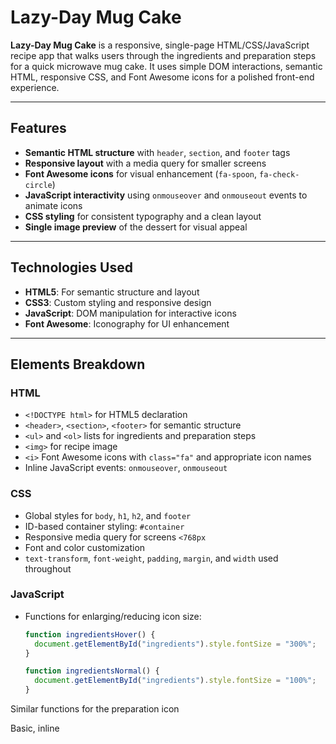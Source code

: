 # Lazy-Day Mug Cake

**Lazy-Day Mug Cake** is a responsive, single-page HTML/CSS/JavaScript recipe app that walks users through the ingredients and preparation steps for a quick microwave mug cake. It uses simple DOM interactions, semantic HTML, responsive CSS, and Font Awesome icons for a polished front-end experience.

---

## Features

- **Semantic HTML structure** with `header`, `section`, and `footer` tags
- **Responsive layout** with a media query for smaller screens
- **Font Awesome icons** for visual enhancement (`fa-spoon`, `fa-check-circle`)
- **JavaScript interactivity** using `onmouseover` and `onmouseout` events to animate icons
- **CSS styling** for consistent typography and a clean layout
- **Single image preview** of the dessert for visual appeal

---

## Technologies Used

- **HTML5**: For semantic structure and layout
- **CSS3**: Custom styling and responsive design
- **JavaScript**: DOM manipulation for interactive icons
- **Font Awesome**: Iconography for UI enhancement

---

## Elements Breakdown

### HTML

- `<!DOCTYPE html>` for HTML5 declaration
- `<header>`, `<section>`, `<footer>` for semantic structure
- `<ul>` and `<ol>` lists for ingredients and preparation steps
- `<img>` for recipe image
- `<i>` Font Awesome icons with `class="fa"` and appropriate icon names
- Inline JavaScript events: `onmouseover`, `onmouseout`

### CSS

- Global styles for `body`, `h1`, `h2`, and `footer`
- ID-based container styling: `#container`
- Responsive media query for screens `<768px`
- Font and color customization
- `text-transform`, `font-weight`, `padding`, `margin`, and `width` used throughout

### JavaScript

- Functions for enlarging/reducing icon size:
  ```js
  function ingredientsHover() {
    document.getElementById("ingredients").style.fontSize = "300%";
  }

  function ingredientsNormal() {
    document.getElementById("ingredients").style.fontSize = "100%";
  }
Similar functions for the preparation icon

Basic, inline <script> at the bottom of the HTML
